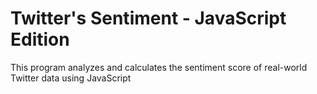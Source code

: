 # Twitter's Sentiment - JavaScript Edition

This program analyzes and calculates the sentiment score of real-world Twitter data using JavaScript 
